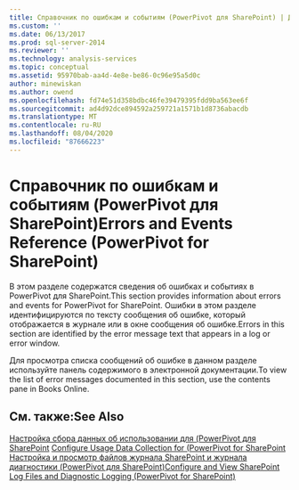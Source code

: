 ```yaml
---
title: Справочник по ошибкам и событиям (PowerPivot для SharePoint) | Документация Майкрософт
ms.custom: ''
ms.date: 06/13/2017
ms.prod: sql-server-2014
ms.reviewer: ''
ms.technology: analysis-services
ms.topic: conceptual
ms.assetid: 95970bab-aa4d-4e8e-be86-0c96e95a5d0c
author: minewiskan
ms.author: owend
ms.openlocfilehash: fd74e51d358bdbc46fe39479395fdd9ba563ee6f
ms.sourcegitcommit: ad4d92dce894592a259721a1571b1d8736abacdb
ms.translationtype: MT
ms.contentlocale: ru-RU
ms.lasthandoff: 08/04/2020
ms.locfileid: "87666223"
---
```

# <a name="errors-and-events-reference-powerpivot-for-sharepoint"></a><span data-ttu-id="4417b-102">Справочник по ошибкам и событиям (PowerPivot для SharePoint)</span><span class="sxs-lookup"><span data-stu-id="4417b-102">Errors and Events Reference (PowerPivot for SharePoint)</span></span>
  <span data-ttu-id="4417b-103">В этом разделе содержатся сведения об ошибках и событиях в PowerPivot для SharePoint.</span><span class="sxs-lookup"><span data-stu-id="4417b-103">This section provides information about errors and events for PowerPivot for SharePoint.</span></span> <span data-ttu-id="4417b-104">Ошибки в этом разделе идентифицируются по тексту сообщения об ошибке, который отображается в журнале или в окне сообщения об ошибке.</span><span class="sxs-lookup"><span data-stu-id="4417b-104">Errors in this section are identified by the error message text that appears in a log or error window.</span></span>  
  
 <span data-ttu-id="4417b-105">Для просмотра списка сообщений об ошибке в данном разделе используйте панель содержимого в электронной документации.</span><span class="sxs-lookup"><span data-stu-id="4417b-105">To view the list of error messages documented in this section, use the contents pane in Books Online.</span></span>  
  
## <a name="see-also"></a><span data-ttu-id="4417b-106">См. также:</span><span class="sxs-lookup"><span data-stu-id="4417b-106">See Also</span></span>  
 <span data-ttu-id="4417b-107">[Настройка сбора данных об использовании для &#40;PowerPivot для SharePoint](configure-usage-data-collection-for-power-pivot-for-sharepoint.md) </span><span class="sxs-lookup"><span data-stu-id="4417b-107">[Configure Usage Data Collection for &#40;PowerPivot for SharePoint](configure-usage-data-collection-for-power-pivot-for-sharepoint.md) </span></span>  
 [<span data-ttu-id="4417b-108">Настройка и просмотр файлов журнала SharePoint и журнала диагностики &#40;PowerPivot для SharePoint&#41;</span><span class="sxs-lookup"><span data-stu-id="4417b-108">Configure and View SharePoint Log Files  and Diagnostic Logging &#40;PowerPivot for SharePoint&#41;</span></span>](configure-and-view-sharepoint-and-diagnostic-logging.md)  
  
  
